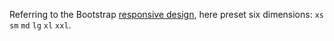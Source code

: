 Referring to the Bootstrap [responsive design](http://getbootstrap.com/css/#grid-media-queries), here preset six dimensions: `xs` `sm` `md` `lg` `xl` `xxl`.